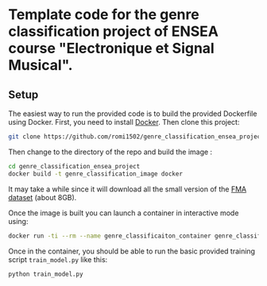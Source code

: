 # Template code for the genre classification project of ENSEA course "Electronique et Signal Musical".

## Setup
The easiest way to run the provided code is to build the provided Dockerfile using Docker. 
First, you need to install [Docker](https://docs.docker.com/install/).
Then clone this project:
```sh
git clone https://github.com/romi1502/genre_classification_ensea_project.git
```
Then change to the directory of the repo and build the image :
```sh
cd genre_classification_ensea_project
docker build -t genre_classification_image docker
```
It may take a while since it will download all the small version of the [FMA dataset](https://github.com/mdeff/fma#data) (about 8GB).

Once the image is built you can launch a container in interactive mode using:
```sh
docker run -ti --rm --name genre_classificaiton_container genre_classification_image
```
Once in the container, you should be able to run the basic provided training script `train_model.py` like this:
```sh
python train_model.py
```